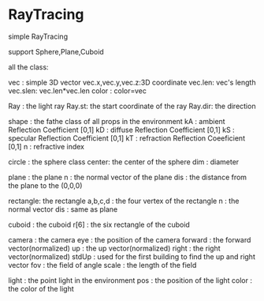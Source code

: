 # RayTracing
simple RayTracing

support Sphere,Plane,Cuboid 

all the class:

vec : simple 3D vector
  vec.x,vec.y,vec.z:3D coordinate
  vec.len: vec's length
  vec.slen: vec.len*vec.len
color : color=vec

Ray : the light ray
  Ray.st: the start coordinate of the ray
  Ray.dir: the direction
  
shape : the fathe class of all props in the environment
    kA : ambient Reflection Coefficient [0,1]
    kD : diffuse Reflection Coefficient [0,1]
    kS : specular Reflection Coefficient [0,1]
    kT : refraction Reflection Coeeficient [0,1]
    n : refractive index
    
circle : the sphere class
    center: the center of the sphere
    dim : diameter
    
plane : the plane
    n : the normal vector of the plane
    dis : the distance from the plane to the (0,0,0)
    
rectangle: the rectangle
    a,b,c,d : the four vertex of the rectangle
    n : the normal vector 
    dis : same as plane
    
cuboid : the cuboid
    r[6] : the six rectangle of the cuboid
    
camera : the camera
    eye : the position of the camera
    forward : the forward vector(normalized)
    up : the up vector(normalized)
    right : the right vector(normalized)
    stdUp : used for the first building to find the up and
    right vector
    fov : the field of angle 
    scale : the length of the field
    
light : the point light in the environment
    pos : the position of the light
    color : the color of the light
